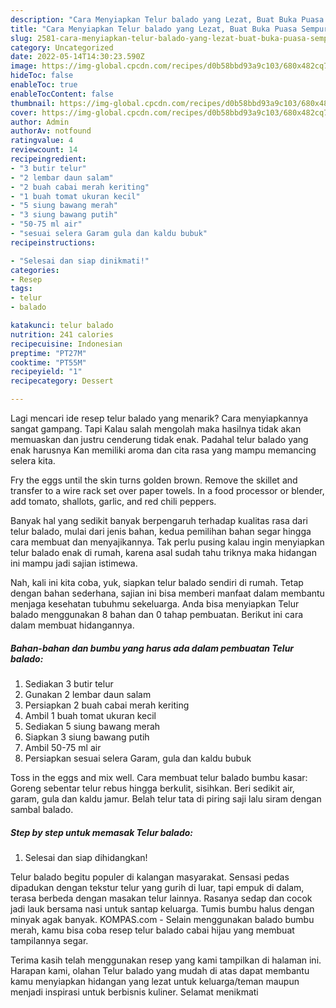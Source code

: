 ```yaml
---
description: "Cara Menyiapkan Telur balado yang Lezat, Buat Buka Puasa Sempurna"
title: "Cara Menyiapkan Telur balado yang Lezat, Buat Buka Puasa Sempurna"
slug: 2581-cara-menyiapkan-telur-balado-yang-lezat-buat-buka-puasa-sempurna
category: Uncategorized
date: 2022-05-14T14:30:23.590Z
image: https://img-global.cpcdn.com/recipes/d0b58bbd93a9c103/680x482cq70/telur-balado-foto-resep-utama.jpg
hideToc: false
enableToc: true
enableTocContent: false
thumbnail: https://img-global.cpcdn.com/recipes/d0b58bbd93a9c103/680x482cq70/telur-balado-foto-resep-utama.jpg
cover: https://img-global.cpcdn.com/recipes/d0b58bbd93a9c103/680x482cq70/telur-balado-foto-resep-utama.jpg
author: Admin
authorAv: notfound
ratingvalue: 4
reviewcount: 14
recipeingredient:
- "3 butir telur"
- "2 lembar daun salam"
- "2 buah cabai merah keriting"
- "1 buah tomat ukuran kecil"
- "5 siung bawang merah"
- "3 siung bawang putih"
- "50-75 ml air"
- "sesuai selera Garam gula dan kaldu bubuk"
recipeinstructions:

- "Selesai dan siap dinikmati!"
categories:
- Resep
tags:
- telur
- balado

katakunci: telur balado 
nutrition: 241 calories
recipecuisine: Indonesian
preptime: "PT27M"
cooktime: "PT55M"
recipeyield: "1"
recipecategory: Dessert

---
```



Lagi mencari ide resep telur balado yang menarik? Cara menyiapkannya sangat gampang. Tapi Kalau salah mengolah maka hasilnya tidak akan memuaskan dan justru cenderung tidak enak. Padahal telur balado yang enak harusnya Kan memiliki aroma dan cita rasa yang mampu memancing selera kita.


Fry the eggs until the skin turns golden brown. Remove the skillet and transfer to a wire rack set over paper towels. In a food processor or blender, add tomato, shallots, garlic, and red chili peppers.

Banyak hal yang sedikit banyak berpengaruh terhadap kualitas rasa dari telur balado, mulai dari jenis bahan, kedua pemilihan bahan segar hingga cara membuat dan menyajikannya. Tak perlu pusing kalau ingin menyiapkan telur balado enak di rumah, karena asal sudah tahu triknya maka hidangan ini mampu jadi sajian istimewa.


Nah, kali ini kita coba, yuk, siapkan telur balado sendiri di rumah. Tetap dengan bahan sederhana, sajian ini bisa memberi manfaat dalam membantu menjaga kesehatan tubuhmu sekeluarga. Anda bisa menyiapkan Telur balado menggunakan 8 bahan dan 0 tahap pembuatan. Berikut ini cara dalam membuat hidangannya.

<!--inarticleads1-->

##### Bahan-bahan dan bumbu yang harus ada dalam pembuatan Telur balado:

1. Sediakan 3 butir telur
1. Gunakan 2 lembar daun salam
1. Persiapkan 2 buah cabai merah keriting
1. Ambil 1 buah tomat ukuran kecil
1. Sediakan 5 siung bawang merah
1. Siapkan 3 siung bawang putih
1. Ambil 50-75 ml air
1. Persiapkan sesuai selera Garam, gula dan kaldu bubuk


Toss in the eggs and mix well. Cara membuat telur balado bumbu kasar: Goreng sebentar telur rebus hingga berkulit, sisihkan. Beri sedikit air, garam, gula dan kaldu jamur. Belah telur tata di piring saji lalu siram dengan sambal balado. 

<!--inarticleads2-->

##### Step by step untuk memasak Telur balado:


1. Selesai dan siap dihidangkan!

Telur balado begitu populer di kalangan masyarakat. Sensasi pedas dipadukan dengan tekstur telur yang gurih di luar, tapi empuk di dalam, terasa berbeda dengan masakan telur lainnya. Rasanya sedap dan cocok jadi lauk bersama nasi untuk santap keluarga. Tumis bumbu halus dengan minyak agak banyak. KOMPAS.com - Selain menggunakan balado bumbu merah, kamu bisa coba resep telur balado cabai hijau yang membuat tampilannya segar. 

Terima kasih telah menggunakan resep yang kami tampilkan di halaman ini. Harapan kami, olahan Telur balado yang mudah di atas dapat membantu kamu menyiapkan hidangan yang lezat untuk keluarga/teman maupun menjadi inspirasi untuk berbisnis kuliner. Selamat menikmati
